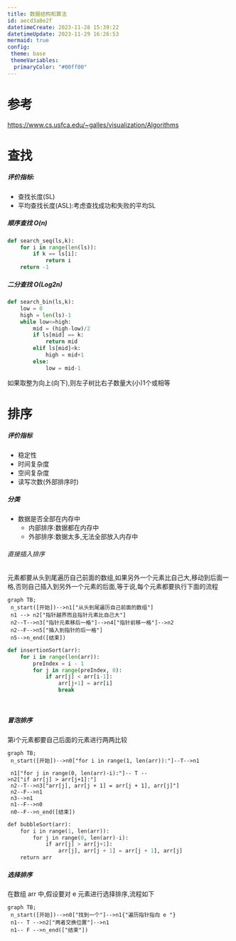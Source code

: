 ```yaml
---
title: 数据结构和算法
id: aecd3a8e2f
datetimeCreate: 2023-11-28 15:39:22
datetimeUpdate: 2023-11-29 16:26:53
mermaid: true
config: 
 theme: base 
 themeVariables: 
  primaryColor: "#00ff00"
---
```

# 参考
https://www.cs.usfca.edu/~galles/visualization/Algorithms
# 查找 
##### 评价指标:
- 查找长度(SL)
- 平均查找长度(ASL):考虑查找成功和失败的平均SL

##### 顺序查找 O(n)
```python
def search_seq(ls,k):
	for i in range(len(ls)):
		if k == ls[i]:
			return i
	return -1
```

##### 二分查找 O(Log2n)
```python
def search_bin(ls,k):
	low = 0
	high = len(ls)-1
	while low<=high:
		mid = (high-low)/2
		if ls[mid] == k:
			return mid
		elif ls[mid]<k:
			high = mid+1
		else:
			low = mid-1
```
如果取整为向上(向下),则左子树比右子数量大(小)1个或相等
# 排序
##### 评价指标
- 稳定性
- 时间复杂度
- 空间复杂度
- 读写次数(外部排序时)
##### 分类
- 数据是否全部在内存中
	- 内部排序:数据都在内存中
	- 外部排序:数据太多,无法全部放入内存中

###### 直接插入排序
元素都要从头到尾遍历自己前面的数组,如果另外一个元素比自己大,移动到后面一格,否则自己插入到另外一个元素的后面,等于说,每个元素都要执行下面的流程
```mermaid 
graph TB;
 n_start([开始])-->n1["从头到尾遍历自己前面的数组"]
 n1 --> n2["指针越界而且指针元素比自己大"]
 n2--T-->n3["指针元素移后一格"]-->n4["指针前移一格"]-->n2
 n2--F-->n5["插入到指针的后一格"]
 n5-->n_end([结束])
```

```python
def insertionSort(arr):
	for i in range(len(arr)):
		preIndex = i - 1
		for j in range(preIndex, 0):
			if arr[j] < arr[i-1]:
				arr[j+1] = arr[i]
				break
				
	
```

##### 冒泡排序
第i个元素都要自己后面的元素进行两两比较
```mermaid 
graph TB;
 n_start([开始])-->n0["for i in range(1, len(arr)):"]--T-->n1
 
 n1["for j in range(0, len(arr)-i):"]-- T -->n2["if arr[j] > arr[j+1]:"]
 n2--T-->n3["arr[j], arr[j + 1] = arr[j + 1], arr[j]"]
 n2--F-->n1
 n3-->n1
 n1--F-->n0
 n0--F-->n_end([结束])
```
```python
def bubbleSort(arr):  
    for i in range(1, len(arr)):  
        for j in range(0, len(arr)-i):  
            if arr[j] > arr[j+1]:  
                arr[j], arr[j + 1] = arr[j + 1], arr[j]  
    return arr
```

##### 选择排序
在数组 arr 中,假设要对 e 元素进行选择排序,流程如下
```mermaid 
graph TB;
 n_start([开始])-->n0["找到一个"]-->n1{"遍历指针指向 e "}
 n1-- T -->n2["两者交换位置"]-->n1
 n1-- F -->n_end(["结束"])
```